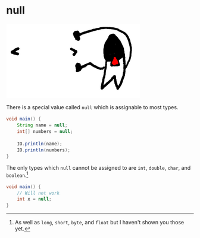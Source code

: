 # null


<img src="/null/header.png" height="200px"/>

There is a special value called `null` which is assignable to most types.

```java
void main() {
    String name = null;
    int[] numbers = null;

    IO.println(name);
    IO.println(numbers);
}
```

The only types which `null` cannot be assigned to are `int`, `double`, `char`, and `boolean`.[^aswellas]

```java
void main() {
    // Will not work
    int x = null;
}
```

[^aswellas]: As well as `long`, `short`, `byte`, and `float` but I haven't shown you those yet.
